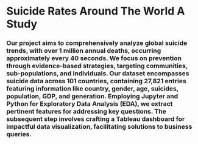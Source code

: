 # Suicide Rates Around The World A Study

### Our project aims to comprehensively analyze global suicide trends, with over 1 million annual deaths, occurring approximately every 40 seconds. We focus on prevention through evidence-based strategies, targeting communities, sub-populations, and individuals. Our dataset encompasses suicide data across 101 countries, containing 27,821 entries featuring information like country, gender, age, suicides, population, GDP, and generation. Employing Jupyter and Python for Exploratory Data Analysis (EDA), we extract pertinent features for addressing key questions. The subsequent step involves crafting a Tableau dashboard for impactful data visualization, facilitating solutions to business queries.
